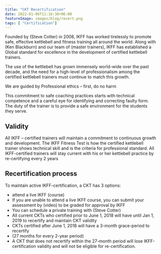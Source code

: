 ```yaml
---
title: "CKT Recertification"
date: 2022-01-06T11:16:38+06:00
featureImage: images/blog/recert.png
tags: [ "Certification"]
---
```

  Founded by (Steve Cotter) in 2008, IKFF has worked tirelessly to promote safe, effective kettlebell and fitness training all around the world. Along with (Ken Blackburn) and our team of (master trainers), IKFF has established a Global standard for excellence in the development of certified kettlebell trainers.

The use of the kettlebell has grown immensely world-wide over the past decade, and the need for a high-level of professionalism among the certified kettlebell trainers must continue to match this growth.

We are guided by Professional ethics – first, do no harm

This commitment to safe coaching practices starts with technical competence and a careful eye for identifying and correcting faulty form. The duty of the trainer is to provide a safe environment for the students they serve.

## Validity
All IKFF – certified trainers will maintain a commitment to continuous growth and development. The IKFF Fitness Test is how the certified kettlebell trainer shows technical skill and is the criteria for professional standard. All IKFF-certified trainers will stay current with his or her kettlebell practice by re-certifying every 2 years

## Recertification process
To maintain active IKFF-certification, a CKT has 3 options:

- attend a live IKFF (course)
- If you are unable to attend a live IKFF course, you can submit your assessment by (video) to be graded for approval by IKFF
- You can schedule a private training with (Steve Cotter)
- All current CKTs who certified prior to June 1, 2018 will have until Jan 1, 2019 to recertify and maintain CKT validity
- CKTs certified after June 1, 2018 will have a 3-month grace-period to recertify
- (27 months for every 2-year period)
- A CKT that does not recertify within the 27-month period will lose IKFF-certification validity and will not be eligible for re-certification.


